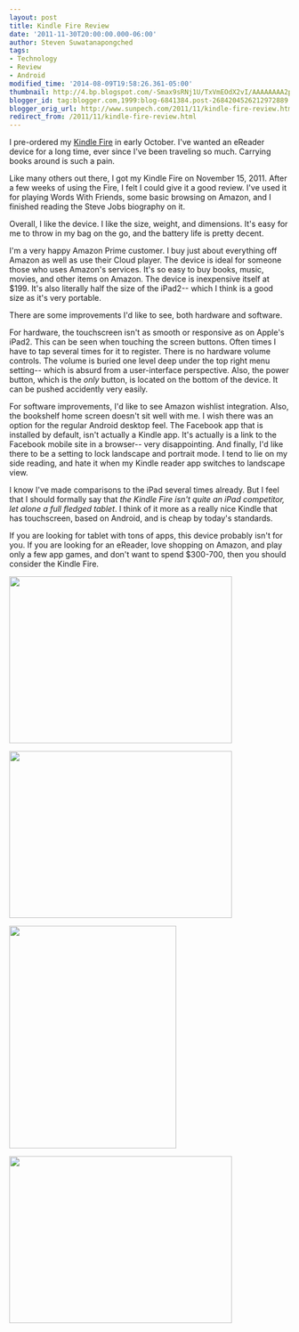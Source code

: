 ```yaml
---
layout: post
title: Kindle Fire Review
date: '2011-11-30T20:00:00.000-06:00'
author: Steven Suwatanapongched
tags:
- Technology
- Review
- Android
modified_time: '2014-08-09T19:58:26.361-05:00'
thumbnail: http://4.bp.blogspot.com/-Smax9sRNj1U/TxVmEOdX2vI/AAAAAAAA2pY/Tzn6F2dCbAE/s600/www-3.jpeg
blogger_id: tag:blogger.com,1999:blog-6841384.post-2684204526212972889
blogger_orig_url: http://www.sunpech.com/2011/11/kindle-fire-review.html
redirect_from: /2011/11/kindle-fire-review.html
---
```


I pre-ordered my <a href="http://www.amazon.com/gp/product/B0051VVOB2?ie=UTF8&amp;tag=spongorg&amp;linkCode=shr&amp;camp=213733&amp;creative=393177&amp;creativeASIN=B0051VVOB2&amp;ref_=amb_link_359054382_4">Kindle Fire</a> in early October. I've wanted an eReader device for a long time, ever since I've been traveling so much. Carrying books around is such a pain.

Like many others out there, I got my Kindle Fire on November 15, 2011. After a few weeks of using the Fire, I felt I could give it a good review. I've used it for playing Words With Friends, some basic browsing on Amazon, and I finished reading the Steve Jobs biography on it.

Overall, I like the device. I like the size, weight, and dimensions. It's easy for me to throw in my bag on the go, and the battery life is pretty decent.

I'm a very happy Amazon Prime customer. I buy just about everything off Amazon as well as use their Cloud player. The device is ideal for someone those who uses Amazon's services. It's so easy to buy books, music, movies, and other items on Amazon. The device is inexpensive itself at $199. It's also literally half the size of the iPad2-- which I think is a good size as it's very portable.

There are some improvements I'd like to see, both hardware and software.

For hardware, the touchscreen isn't as smooth or responsive as on Apple's iPad2. This can be seen when touching the screen buttons. Often times I have to tap several times for it to register. There is no hardware volume controls. The volume is buried one level deep under the top right menu setting-- which is absurd from a user-interface perspective. Also, the power button, which is the <em>only</em> button, is located on the bottom of the device. It can be pushed accidently very easily.

For software improvements, I'd like to see Amazon wishlist integration. Also, the bookshelf home screen doesn't sit well with me. I wish there was an option for the regular Android desktop feel. The Facebook app that is installed by default, isn't actually a Kindle app. It's actually is a link to the Facebook mobile site in a browser-- very disappointing. And finally, I'd like there to be a setting to lock landscape and portrait mode. I tend to lie on my side reading, and hate it when my Kindle reader app switches to landscape view.

I know I've made comparisons to the iPad several times already. But I feel that I should formally say that <em>the Kindle Fire isn't quite an iPad competitor, let alone a full fledged tablet</em>. I think of it more as a really nice Kindle that has touchscreen, based on Android, and is cheap by today's standards.

If you are looking for tablet with tons of apps, this device probably isn't for you. If you are looking for an eReader, love shopping on Amazon, and play only a few app games, and don't want to spend $300-700, then you should consider the Kindle Fire.

<a href="http://4.bp.blogspot.com/-Smax9sRNj1U/TxVmEOdX2vI/AAAAAAAA2pY/Tzn6F2dCbAE/s1600/www-3.jpeg"><img border="0" src="http://4.bp.blogspot.com/-Smax9sRNj1U/TxVmEOdX2vI/AAAAAAAA2pY/Tzn6F2dCbAE/s320/www-3.jpeg" height="300" width="400" /></a>

<a href="http://1.bp.blogspot.com/-9YQejrnjuRM/TxVmFfgn9_I/AAAAAAAA2p4/K0FZPy4wgOk/s1600/www.jpeg"><img border="0" src="http://1.bp.blogspot.com/-9YQejrnjuRM/TxVmFfgn9_I/AAAAAAAA2p4/K0FZPy4wgOk/s320/www.jpeg" height="300" width="400" /></a>

<a href="http://1.bp.blogspot.com/-cwo4oE2HmJ8/TxVmDntlcbI/AAAAAAAA2pI/ejBvq7Pcjv8/s1600/www-1.jpeg"><img border="0" src="http://1.bp.blogspot.com/-cwo4oE2HmJ8/TxVmDntlcbI/AAAAAAAA2pI/ejBvq7Pcjv8/s320/www-1.jpeg" height="400" width="300" /></a>

<a href="http://1.bp.blogspot.com/-tEucXHdMemg/TxVmDyZ_kzI/AAAAAAAA2pQ/C5ImPwIrfdg/s1600/www-2.jpeg"><img border="0" src="http://1.bp.blogspot.com/-tEucXHdMemg/TxVmDyZ_kzI/AAAAAAAA2pQ/C5ImPwIrfdg/s320/www-2.jpeg" height="300" width="400" /></a>



